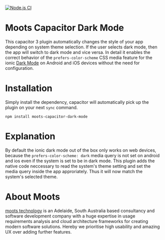 [![Node.js CI](https://github.com/moots-technology/moots-capacitor-dark-mode/actions/workflows/node.js.yml/badge.svg)](https://github.com/moots-technology/moots-capacitor-dark-mode/actions/workflows/node.js.yml)

# Moots Capacitor Dark Mode

This capacitor 3 plugin automatically changes the style of your app depending on system theme selection. If the user selects dark mode, then the app will switch to dark mode and vice versa.
In detail it enables the correct behavior of the `prefers-color-scheme` CSS media feature for the ionic [Dark Mode](https://ionicframework.com/docs/theming/dark-mode) on Android and iOS devices without the need for configuration.

# Installation

Simply install the dependency, capacitor will automatically pick up the plugin on your next `sync` command.

`npm install moots-capacitor-dark-mode`

# Explanation

By default the ionic dark mode out of the box only works on web devices, because the `prefers-color-scheme: dark` media query is not set on android and ios even if the system is set to be in dark mode.
This plugin adds the native code neccessary to read the system's theme setting and set the media query inside the app approriately.
Thus it will now match the system's selected theme.

# About Moots

[moots technology](https://mootstech.com.au/) is an Adelaide, South Australia based consultancy and software development company with a huge expertise in usage requirements analysis and cloud architecture frameworks for creating modern software solutions. Hereby we prioritise high usability and amazing UX over adding further features.
